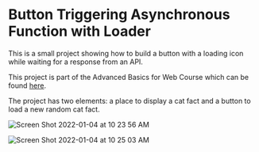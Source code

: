 # Button Triggering Asynchronous Function with Loader

This is a small project showing how to build a button with a loading icon while waiting for a response from an API. 

This project is part of the Advanced Basics for Web Course which can be found [here](https://github.com/werner33/AdvancedBasicsForWeb).

The project has two elements: a place to display a cat fact and a button to load a new random cat fact. 

![Screen Shot 2022-01-04 at 10 23 56 AM](https://user-images.githubusercontent.com/692461/148082640-0abe01b6-c57c-4640-a7ec-19d61adbadde.png)

![Screen Shot 2022-01-04 at 10 25 03 AM](https://user-images.githubusercontent.com/692461/148082657-1d125e51-0b50-4714-a7f5-50ab35298d69.png)
